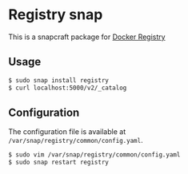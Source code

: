 # Registry snap

This is a snapcraft package for [Docker Registry](https://github.com/docker/distribution)

## Usage

```bash
$ sudo snap install registry
$ curl localhost:5000/v2/_catalog
```

## Configuration

The configuration file is available at `/var/snap/registry/common/config.yaml`.

```bash
$ sudo vim /var/snap/registry/common/config.yaml
$ sudo snap restart registry
```
